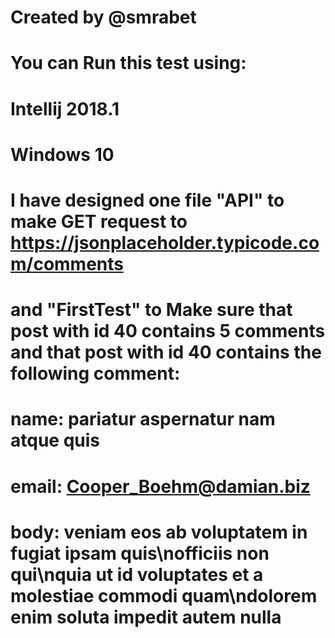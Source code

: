 # Created by @smrabet
# You can Run this test using:
#			Intellij 2018.1
#			Windows 10
# I have designed one file "API"  to make GET request to https://jsonplaceholder.typicode.com/comments 
# and "FirstTest" to Make sure that post with id 40 contains 5 comments and that post with id 40 contains the following comment:
#							name: pariatur aspernatur nam atque quis
#							email: Cooper_Boehm@damian.biz
#							body: veniam eos ab voluptatem in fugiat ipsam quis\nofficiis non qui\nquia ut id voluptates et a molestiae commodi quam\ndolorem enim soluta impedit autem nulla